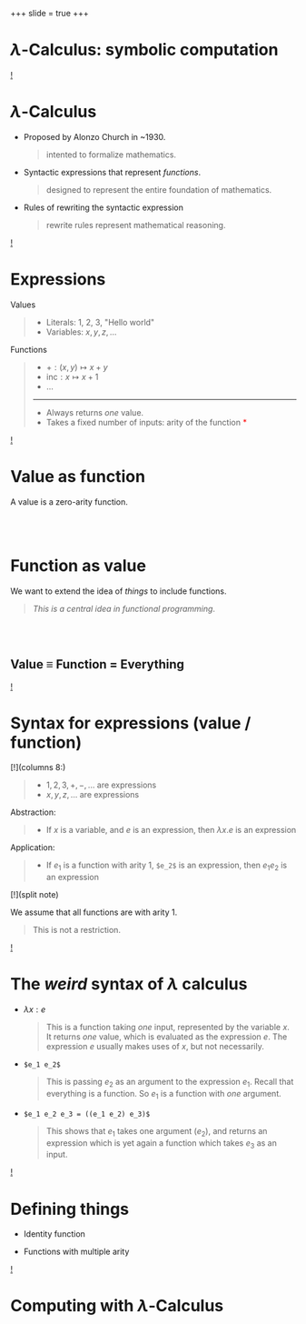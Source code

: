 +++
slide = true
+++

# $\lambda$-Calculus: symbolic computation

[!](break)

# $\lambda$-Calculus

- Proposed by Alonzo Church in ~1930.

    > intented to formalize mathematics.

- Syntactic expressions that represent *functions*.

    > designed to represent the entire foundation of mathematics.

- Rules of rewriting the syntactic expression 

    > rewrite rules represent mathematical reasoning.

[!](break)

# Expressions

Values

> - Literals: 1, 2, 3, "Hello world"
> - Variables: $x, y, z, \dots$

Functions

> - $+ : (x,y)\mapsto x+y$
> - $\mathrm{inc} : x\mapsto x+1$
> - $\dots$
>
> ---
>
> - Always returns *one* value.
> - Takes a fixed number of inputs: arity of the function 
    <span style=color:red>*</span>

[!](break)

# Value as function

A value is a zero-arity function.

<br><br>

# Function as value

We want to extend the idea of *things* to include functions.

> *This is a central idea in functional programming*.

<br><br>

## Value $\equiv$ Function = Everything

[!](break)

# Syntax for expressions (value / function)

[!](columns 8:)

> - $1, 2, 3, +, -, \dots$ are expressions
> - $x, y, z, \dots$ are expressions

Abstraction:

> - If $x$ is a variable, and $e$ is an expression, then
    $\lambda x. e$ is an expression

Application:

> - If $e_1$ is a function with arity 1, 
    `$e_2$` is an expression, then
    $e_1 e_2$ is an expression

[!](split note)

We assume that all functions are with arity 1.

> This is not a restriction.

[!](break)

# The *weird* syntax of $\lambda$ calculus

- $\lambda x: e$

    > This is a function taking *one* input, represented by the variable $x$.
    > It returns *one* value, which is evaluated as the expression $e$.
    > The expression $e$ usually makes uses of $x$, but not necessarily.

- `$e_1 e_2$`

    > This is passing $e_2$ as an argument to the expression $e_1$.  Recall that
    > everything is a function.  So $e_1$ is a function with *one* argument.

- `$e_1 e_2 e_3 = ((e_1 e_2) e_3)$`

    > This shows that $e_1$ takes one argument ($e_2$), and returns an
    > expression which is yet again a function which takes $e_3$ as an input.

[!](break)

# Defining things

- Identity function

- Functions with multiple arity

[!](break)

# Computing with $\lambda$-Calculus


